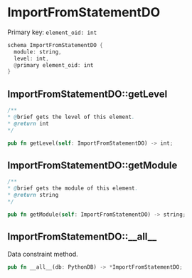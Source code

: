 # ImportFromStatementDO

Primary key: `element_oid: int`

```rust
schema ImportFromStatementDO {
  module: string,
  level: int,
  @primary element_oid: int
}
```
## ImportFromStatementDO::getLevel

```java
/**
* @brief gets the level of this element.
* @return int
*/
```
```rust
pub fn getLevel(self: ImportFromStatementDO) -> int;
```
## ImportFromStatementDO::getModule

```java
/**
* @brief gets the module of this element.
* @return string
*/
```
```rust
pub fn getModule(self: ImportFromStatementDO) -> string;
```
## ImportFromStatementDO::\_\_all\_\_

Data constraint method.

```rust
pub fn __all__(db: PythonDB) -> *ImportFromStatementDO;
```
